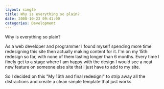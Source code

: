 ```yaml
---
layout: single
title: Why is everything so plain?
date: 2008-10-23 09:41:00
categories: Development
---
```

Why is everything so plain?

As a web developer and programmer I found myself spending more time redesigning this site then actually making content for it. I'm on my 15th redesign so far, with none of them lasting longer than 6 months. Every time I finely get to a stage where I am happy with the design I would see a neat new feature on someone else site that I just have to add to my site.

So I decided on this "My 16th and final redesign!" to strip away all the distractions and create a clean simple template that just works.
